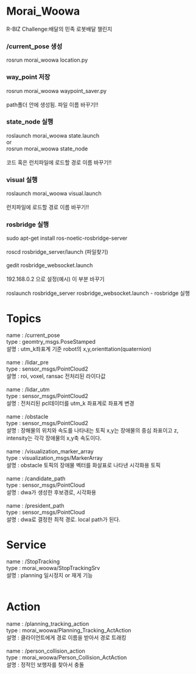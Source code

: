 # Morai_Woowa
R-BIZ Challenge:배달의 민족 로봇배달 챌린지

### /current_pose 생성
rosrun morai_woowa location.py 

### way_point 저장
rosrun morai_woowa waypoint_saver.py 
<br/><br/>
path폴더 안에 생성됨. 파일 이름 바꾸기!!

### state_node 실행
roslaunch morai_woowa state.launch
<br/>
or
<br/>
rosrun morai_woowa state_node 
<br/><br/>
코드 혹은 런치파일에 로드할 경로 이름 바꾸기!!

### visual 실행
roslaunch morai_woowa visual.launch
<br/><br/>
런치파일에 로드할 경로 이름 바꾸기!!

### rosbridge 실행
sudo apt-get install ros-noetic-rosbridge-server
<br/><br/>
roscd rosbridge_server/launch (파일찾기)
<br/><br/>
gedit rosbridge_websocket.launch
<br/><br/>
192.168.0.2 으로 설정(예시)
<arg name="address" default="192.168.0.2" /> 이 부분 바꾸기
<br/><br/>
roslaunch rosbridge_server rosbridge_websocket.launch - rosbridge 실행

# Topics
name : /current_pose<br/>
type : geomtry_msgs.PoseStamped<br/>
설명 : utm_k좌표계 기준 robot의 x,y,orienttation(quaternion)<br/> 
<br/>
name : /lidar_pre<br/>
type : sensor_msgs/PointCloud2<br/>
설명 : roi, voxel, ransac 전처리된 라이다값<br/>
<br/>
name : /lidar_utm<br/>
type : sensor_msgs/PointCloud2<br/>
설명 : 전처리된 pcl데이터를 utm_k 좌표계로 좌표계 변경<br/>
<br/>
name : /obstacle<br/>
type : sensor_msgs/PointCloud2<br/>
설명 : 장해물의 위치와 속도를 나타내는 토픽 x,y는 장애물의 중심 좌표이고 z, intensity는 각각 장애물의 x,y축 속도이다.<br/>
<br/>
name : /visualization_marker_array<br/>
type : visualization_msgs/MarkerArray<br/>
설명 : obstacle 토픽의 장애물 벡터를 화살표로 나타낸 시각화용 토픽<br/>
<br/>
name : /candidate_path<br/>
type : sensor_msgs/PointCloud<br/>
설명 : dwa가 생성한 후보경로, 시각화용<br/>
<br/>
name : /president_path<br/>
type : sensor_msgs/PointCloud<br/>
설명 : dwa로 결정한 최적 경로. local path가 된다.<br/>

# Service
name : /StopTracking<br/>
type : morai_woowa/StopTrackingSrv<br/>
설명 : planning 일시정지 or 재게 기능 <br/> 
<br/>

# Action
name : /planning_tracking_action<br/>
type : morai_woowa/Planning_Tracking_ActAction<br/>
설명 : 클라이언트에게 경로 이름을 받아서 경로 트래킹<br/> 
<br/>
name : /person_collision_action<br/>
type : morai_woowa/Person_Collision_ActAction<br/>
설명 : 정적인 보행자를 찾아서 충돌<br/>
<br/>
